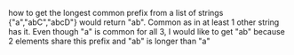 how to get the longest common prefix from a list of strings {"a","abC","abcD"} would return "ab". Common as in at least 1 other string has it.
Even though "a" is common for all 3, I would like to get "ab" because 2 elements share this prefix and "ab" is longer than "a"
